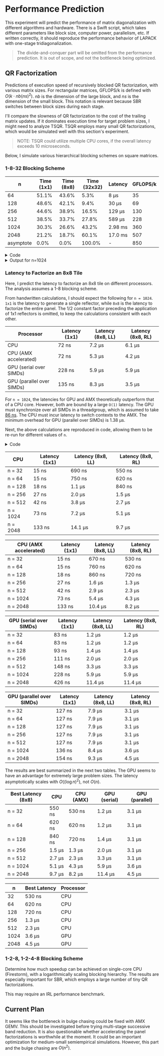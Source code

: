 # Performance Prediction

This experiment will predict the performance of matrix diagonalization with different algorithms and hardware. There is a Swift script, which takes different parameters like block size, computer power, parallelism, etc. If written correctly, it should reproduce the performance behavior of LAPACK with one-stage tridiagonalization.

> The divide-and-conquer part will be omitted from the performance prediction. It is out of scope, and not the bottleneck being optimized.

## QR Factorization

Predictions of execution speed of recursively blocked QR factorization, with various matrix sizes. For rectangular matrices, GFLOPS/k is defined with $O(k \cdot nb(ns)^2)$. $nb$ is the dimension of the large block, and $ns$ is the dimension of the small block. This notation is relevant because SBR switches between block sizes during each stage.

I'll compare the slowness of QR factorization to the cost of the trailing matrix updates. If it dominates execution time for target problem sizes, I might need to analyze TSQR. TSQR employs many small QR factorizations, which would be simulated well with this section's experiment.

> NOTE: TSQR could utilize multiple CPU cores, if the overall latency exceeds 10 microseconds.

Below, I simulate various hierarchical blocking schemes on square matrices.

### 1-8-32 Blocking Scheme

| n    | Time (1x1) | Time (8x8) | Time (32x32) | Latency | GFLOPS/k |
| ---- | ---------- | ---------- | ------------ | ------- | -------- |
| 64   | 51.1%      | 43.6%      | 5.3%         | 8 μs    | 35       |
| 128  | 48.6%      | 42.1%      | 9.4%         | 30 μs   | 69       |
| 256  | 44.6%      | 38.9%      | 16.5%        | 129 μs  | 130      |
| 512  | 38.5%      | 33.7%      | 27.8%        | 589 μs  | 228      |
| 1024 | 30.3%      | 26.6%      | 43.2%        | 2.98 ms | 360      |
| 2048 | 21.2%      | 18.7%      | 60.1%        | 17.0 ms | 507      |
| asymptote | 0.0%  | 0.0%       | 100.0%       | -       | 850      |

<details>
<summary>Code</summary>

```swift
let argumentN = CommandLine.arguments[1]
let n: Float = Float(argumentN)!

let latencyForHouseholder1x1: Float = 2 * n * (1 * 1) / 12e9

let latencyForT8x8: Float = n * (8 * 8) / 42.5e9 + (8 * 8 * 8) / 12e9

let latencyForPanel8x8: Float = 0.5 * (8 * 8) * latencyForHouseholder1x1 + latencyForT8x8

let latencyForVTV8x8: Float = 2 * n * (8 * 8) / 42.5e9 + (8 * 8 * 8) / 42.5e9

let latencyForPanel32x32: Float = (32 / 8) * latencyForPanel8x8 + 0.5 * (32 / 8) * (32 / 8) * latencyForVTV8x8

// Assume the AMX is writing out of registers, with a cache bandwidth of 400 GB/s.
let latencyToWrite32x32Matrix: Float = (32 * 32 * 4) / 400e9

// Assume the 32x32 panel multiplies by a block-diagonal T matrix.
let latencyForVTV32x32: Float = 2 * n * (32 * 32) / 566.2e9 + (32 * 32 * 32) / 566.2e9 + latencyToWrite32x32Matrix

print("latency to apply individual reflector:", latencyForHouseholder1x1)
print("latency to generate T:", latencyForT8x8)
print("latency to construct 8x8 panel:", latencyForPanel8x8)
print("latency to apply 8x8 reflector block:", latencyForVTV8x8)
print("latency to construct 32x32 panel:", latencyForPanel32x32)
print("latency to write 32x32 matrix:", latencyToWrite32x32Matrix)
print("latency to apply 32x32 reflector block:", latencyForVTV32x32)

print("GFLOPS/k to apply individual reflector:", n * (1 * 1) / latencyForHouseholder1x1 / 1e9)
print("GFLOPS/k to generate T:", (n * 8 * 8) / latencyForT8x8 / 1e9)
print("GFLOPS/k to construct 8x8 panel:", n * (8 * 8) / latencyForPanel8x8 / 1e9)
print("GFLOPS/k to apply 8x8 reflector block:", n * (8 * 8) / latencyForVTV8x8 / 1e9)
print("GFLOPS/k to construct 32x32 panel:", n * (32 * 32) / latencyForPanel32x32 / 1e9)
print("GFLOPS/k to apply 32x32 reflector block:", n * (32 * 32) / latencyForVTV32x32 / 1e9)

let timeForPanel8x8: Float = (n / 8) * latencyForPanel8x8
let timeForVTV8x8: Float = 0.5 * (n / 8) * (32 / 8) * latencyForVTV8x8
let timeForVTV32x32: Float = 0.333 * (n / 32) * (n / 32) * latencyForVTV32x32
let timeTotal = timeForPanel8x8 + timeForVTV8x8 + timeForVTV32x32

print("time spent constructing panels (8x8):", 100 * timeForPanel8x8 / timeTotal)
print("time spent applying panels (8x8):", 100 * timeForVTV8x8 / timeTotal)
print("time spent applying panels (32x32):", 100 * timeForVTV32x32 / timeTotal)
print("latency for entire matrix:", timeTotal * 1e6, "μs")
print("GFLOPS/k for entire matrix:", n * n * n / timeTotal / 1e9)
print("GFLOPS/k for same size GEMM:", 566.2)
```

</details>

<details>
<summary>Output for n=1024</summary>

```
latency to apply individual reflector: 1.7066667e-07
latency to generate T: 1.5846902e-06
latency to construct 8x8 panel: 7.0460237e-06
latency to apply 8x8 reflector block: 3.0960941e-06
latency to construct 32x32 panel: 5.2952848e-05
latency to write 32x32 matrix: 1.024e-08
latency to apply 32x32 reflector block: 3.7720206e-06
GFLOPS/k to apply individual reflector: 6.0
GFLOPS/k to generate T: 41.35572
GFLOPS/k to construct 8x8 panel: 9.301132
GFLOPS/k to apply 8x8 reflector block: 21.167315
GFLOPS/k to construct 32x32 panel: 19.802069
GFLOPS/k to apply 32x32 reflector block: 277.98788
time spent constructing panels (8x8): 30.25749
time spent applying panels (8x8): 26.590893
time spent applying panels (32x32): 43.15162
latency for entire matrix: 2980.72 μs
GFLOPS/k for entire matrix: 360.229
GFLOPS/k for same size GEMM: 566.2
```

</details>

### Latency to Factorize an 8x8 Tile

Here, I predict the latency to factorize an 8x8 tile on different processors. The analysis assumes a 1-8 blocking scheme.

From handwritten calculations, I should expect the following for `n = 1024`. `1x1` is the latency to generate a single reflector, while `8x8` is the latency to factorize the entire panel. The 1/2 constant factor preceding the application of 1x1 reflectors is omitted, to keep the calculations consistent with each other.

| Processor                 | Latency (1x1) | Latency (8x8, LL) | Latency (8x8, RL) |
| ------------------------- | ------------- | ----------------- | ----------------- |
| CPU                       | 72 ns         | 7.2 μs            | 6.1 μs            |
| CPU (AMX accelerated)     | 72 ns         | 5.3 μs            | 4.2 μs            |
| GPU (serial over SIMDs)   | 228 ns        | 5.9 μs            | 5.9 μs            |
| GPU (parallel over SIMDs) | 135 ns        | 8.3 μs            | 3.5 μs            |

For `n = 1024`, the latencies for GPU and AMX theoretically outperform that of a CPU core. However, both are bound by a large `O(1)` latency. The GPU must synchronize over all SIMDs in a threadgroup, which is assumed to take [86 ns](https://chipsandcheese.com/2022/05/21/igpu-cache-setups-compared-including-m1/). The CPU must incur latency to switch contexts to the AMX. The minimum overhead for GPU (parallel over SIMDs) is 1.38 μs.

Next, the above calculations are reproduced in code, allowing them to be re-run for different values of `n`.

<details>
<summary>Code</summary>

```swift
// MARK: - Functions

func gpuSerial(n: Int) {
  print()
  print("GPU serial")
  
  // Generating the reflector.
  var cyclesGenerate: Int
  do {
    let cyclesZeroOut: Int = max((n / 32) * 2, 4)
    let cyclesFMADot: Int = max((n / 32) * 2, 4)
    let cyclesShuffle: Int = 5 * 4
    let cyclesRsqrt: Int = 8
    let cyclesDiv: Int = 2 * 6
    let cyclesFMAScale: Int = max((n / 32) * 2, 4)
    let cyclesWrite: Int = max((n / 32) * 2, 56)
    print("zero out  ", cyclesZeroOut)
    print("FMA dot   ", cyclesFMADot)
    print("shuffle   ", cyclesShuffle)
    print("RSQRT     ", cyclesRsqrt)
    print("serial DIV", cyclesDiv)
    print("FMA scale ", cyclesFMAScale)
    print("write     ", cyclesWrite)
    
    cyclesGenerate =
    cyclesZeroOut + cyclesFMADot + cyclesShuffle + cyclesRsqrt +
    cyclesDiv + cyclesFMAScale + cyclesWrite
    print("generate reflector (total)", cyclesGenerate)
  }
  
  // Applying the reflector.
  var cyclesApply: Int
  do {
    let cyclesLoad: Int = max(8 * n / 16, 56)
    let cyclesFMADot: Int = max((n / 32) * 2, 4)
    let cyclesShuffle: Int = 5 * 4
    let cyclesFMAScale: Int = max((n / 32) * 2, 4)
    print("load (core)      ", cyclesLoad)
    print("FMA (core)       ", cyclesFMADot)
    print("shuffle (latency)", cyclesShuffle)
    print("FMA (core)       ", cyclesFMAScale)
    
    cyclesApply =
    cyclesLoad + cyclesFMADot + cyclesShuffle + cyclesFMAScale
    print("apply reflector (total)", cyclesApply)
  }
  
  // Repeat the above subroutines 8 times.
  let cycles8x8 = 8 * (cyclesGenerate + cyclesApply)
  let latency1x1 = Float(cyclesGenerate) / 1.296e9
  let latency8x8 = Float(cycles8x8) / 1.296e9
  print("latency (1x1)", latency1x1)
  print("latency (8x8)", latency8x8)
}

func gpuParallel(n: Int, rightLooking: Bool) {
  print()
  print("GPU parallel", terminator: " ")
  if rightLooking {
    print("(RL)")
  } else {
    print("(LL)")
  }
  
  // Generating the reflector.
  var cyclesGenerate: Int
  do {
    let cyclesZeroOut: Int = max(n / 256 * 2, 4)
    let cyclesFMADot: Int = max(n / 256 * 2, 4)
    let cyclesShuffle: Int = 5 * 4
    let cyclesBroadcast: Int = 2 * 56
    let cyclesRsqrt: Int = 8
    let cyclesDiv: Int = 2 * 6
    let cyclesFMAScale: Int = max(n / 256 * 2, 4)
    print("zero out  ", cyclesZeroOut)
    print("FMA dot   ", cyclesFMADot)
    print("shuffle   ", cyclesShuffle)
    print("broadcast ", cyclesBroadcast)
    print("RSQRT     ", cyclesRsqrt)
    print("serial DIV", cyclesDiv)
    print("FMA scale ", cyclesFMAScale)
    
    cyclesGenerate =
    cyclesZeroOut + cyclesFMADot + cyclesShuffle + cyclesBroadcast +
    cyclesRsqrt + cyclesDiv + cyclesFMAScale
    print("generate reflector (total)", cyclesGenerate)
  }
  
  // Applying the reflector.
  var cyclesApply: Int
  if rightLooking {
    let cyclesFMADot: Int = 8 * max(n / 256 * 2, 4)
    let cyclesShuffle: Int = 8 * 5 * 4
    let cyclesBroadcast: Int = 2 * 56
    let cyclesFMAScale: Int = 8 * max(n / 256 * 2, 4)
    print("FMA      ", cyclesFMADot)
    print("shuffle  ", cyclesShuffle)
    print("broadcast", cyclesBroadcast)
    print("FMA      ", cyclesFMAScale)
    
    cyclesApply =
    cyclesFMADot + cyclesShuffle + cyclesBroadcast + cyclesFMAScale
    print("apply reflector (total)", cyclesApply)
  } else {
    let cyclesFMADot: Int = max(n / 256 * 2, 4)
    let cyclesShuffle: Int = 5 * 4
    let cyclesBroadcast: Int = 2 * 56
    let cyclesFMAScale: Int = max(n / 256 * 2, 4)
    print("FMA      ", cyclesFMADot)
    print("shuffle  ", cyclesShuffle)
    print("broadcast", cyclesBroadcast)
    print("FMA      ", cyclesFMAScale)
    
    let cycles1 =
    cyclesFMADot + cyclesShuffle + cyclesBroadcast + cyclesFMAScale
    print("1 reflector", cycles1)
    
    cyclesApply = 8 * cycles1
    print("apply reflector (total)", cyclesApply)
  }
  
  // Repeat the above subroutines 8 times.
  let cycles8x8 = 8 * (cyclesGenerate + cyclesApply)
  let latency1x1 = Float(cyclesGenerate) / 1.296e9
  let latency8x8 = Float(cycles8x8) / 1.296e9
  print("latency (1x1)", latency1x1)
  print("latency (8x8)", latency8x8)
}

func cpu(n: Int, useAMX: Bool, rightLooking: Bool) {
  print()
  print("CPU", terminator: " ")
  if useAMX {
    print("AMX", terminator: " ")
  }
  if rightLooking {
    print("(RL)")
  } else {
    print("(LL)")
  }
  
  // Generating the reflector.
  var cyclesGenerate: Int
  do {
    let cyclesReadDot: Int = max(n / 16, 4 + 3)
    let cyclesReduce: Int = min(n / 16, 64).trailingZeroBitCount * 3
    let cyclesRsqrt: Int = 10
    let cyclesDiv: Int = 2 * 8
    let cyclesReadScale: Int = max(n / 16, 4 + 3)
    let cyclesWrite: Int = max(n / 16, 4)
    //    print("read dot  ", cyclesReadDot)
    //    print("reduce    ", cyclesReduce)
    //    print("RSQRT     ", cyclesRsqrt)
    //    print("serial DIV", cyclesDiv)
    //    print("read scale", cyclesReadScale)
    //    print("write     ", cyclesWrite)
    
    cyclesGenerate =
    cyclesReadDot + cyclesReduce + cyclesRsqrt + cyclesDiv +
    cyclesReadScale + cyclesWrite
    //    print("generate reflector (total)", cyclesGenerate)
  }
  
  // Applying the reflector.
  var cyclesApply: Int
  if useAMX {
    if rightLooking {
      let cyclesReadV1: Int = max(n / 32, 4)
      let cyclesReadA1: Int = 8 * max(n / 32, 4)
      let cyclesFMADot: Int = 8 * max(n / 32, 4)
      let cyclesReduce: Int = 8 * min(n / 32, 64).trailingZeroBitCount * 4
      let cyclesReadV2: Int = max(n / 32, 4)
      let cyclesReadA2: Int = 8 * max(n / 32, 4)
      let cyclesFMAScale: Int = 8 * max(n / 32, 4)
      let cyclesWrite: Int = 8 * max(n / 32, 4)
      //      print("read V (1)", cyclesReadV1)
      //      print("read A (1)", cyclesReadA1)
      //      print("FMA dot   ", cyclesFMADot)
      //      print("reduce    ", cyclesReduce)
      //      print("read V (2)", cyclesReadV2)
      //      print("read A (2)", cyclesReadA2)
      //      print("FMA scale ", cyclesFMAScale)
      //      print("write     ", cyclesWrite)
      
      cyclesApply =
      cyclesReadV1 + cyclesReadA1 + cyclesFMADot + cyclesReduce +
      cyclesReadV2 + cyclesReadA2 + cyclesFMAScale + cyclesWrite
      //      print("apply reflector (total)", cyclesApply)
    } else {
      let cyclesReadV1: Int = max(n / 32, 4)
      let cyclesReadA1: Int = max(n / 32, 4)
      let cyclesFMADot: Int = max(n / 32, 4)
      let cyclesReduce: Int = min(n / 32, 64).trailingZeroBitCount * 4
      let cyclesReadV2: Int = max(n / 32, 4)
      let cyclesReadA2: Int = max(n / 32, 4)
      let cyclesFMAScale: Int = max(n / 32, 4)
      let cyclesWrite: Int = max(n / 32, 4)
      //      print("read V (1)", cyclesReadV1)
      //      print("read A (1)", cyclesReadA1)
      //      print("FMA dot   ", cyclesFMADot)
      //      print("reduce    ", cyclesReduce)
      //      print("read V (2)", cyclesReadV2)
      //      print("read A (2)", cyclesReadA2)
      //      print("FMA scale ", cyclesFMAScale)
      //      print("write     ", cyclesWrite)
      
      let cycles1 =
      cyclesReadV1 + cyclesReadA1 + cyclesFMADot + cyclesReduce +
      cyclesReadV2 + cyclesReadA2 + cyclesFMAScale + cyclesWrite
      //      print("1 reflector", cycles1)
      
      cyclesApply = 8 * cycles1
      //      print("apply reflector (total)", cyclesApply)
    }
  } else {
    if rightLooking {
      let cyclesReadV1: Int = max(n / 16, 4)
      let cyclesReadA1: Int = 8 * max(n / 16, 4 + 3)
      let cyclesReduce: Int = 8 * min(n / 16, 64).trailingZeroBitCount * 3
      let cyclesReadV2: Int = max(n / 16, 4)
      let cyclesReadA2: Int = 8 * max(n / 16, 4 + 3)
      let cyclesWrite: Int = 8 * max(n / 16, 4)
      //      print("read V (1)", cyclesReadV1)
      //      print("read A (1)", cyclesReadA1)
      //      print("reduce    ", cyclesReduce)
      //      print("read V (2)", cyclesReadV2)
      //      print("read A (2)", cyclesReadA2)
      //      print("write     ", cyclesWrite)
      
      cyclesApply =
      cyclesReadV1 + cyclesReadA1 + cyclesReduce + cyclesReadV2 +
      cyclesReadA2 + cyclesWrite
      //      print("apply reflector (total)", cyclesApply)
    } else {
      let cyclesReadV1: Int = max(n / 16, 4)
      let cyclesReadA1: Int = max(n / 16, 4 + 3)
      let cyclesReduce: Int = min(n / 16, 64).trailingZeroBitCount * 3
      let cyclesReadV2: Int = max(n / 16, 4)
      let cyclesReadA2: Int = max(n / 16, 4 + 3)
      let cyclesWrite: Int = max(n / 16, 4)
      //      print("read V (1)", cyclesReadV1)
      //      print("read A (1)", cyclesReadA1)
      //      print("reduce    ", cyclesReduce)
      //      print("read V (2)", cyclesReadV2)
      //      print("read A (2)", cyclesReadA2)
      //      print("write     ", cyclesWrite)
      
      let cycles1 =
      cyclesReadV1 + cyclesReadA1 + cyclesReduce + cyclesReadV2 +
      cyclesReadA2 + cyclesWrite
      //      print("1 reflector", cycles1)
      
      cyclesApply = 8 * cycles1
      //      print("apply reflector (total)", cyclesApply)
    }
  }
  
  
  // Repeat the above subroutines 8 times.
  let cycles8x8 = 8 * (cyclesGenerate + cyclesApply)
  let latency1x1 = Float(cyclesGenerate) / 3.228e9
  let latency8x8 = Float(cycles8x8) / 3.228e9
  print("latency (1x1)", latency1x1)
  print("latency (8x8)", latency8x8)
}

// MARK: - Script

let argumentN = CommandLine.arguments[1]
let n: Int = Int(argumentN)!
cpu(n: n, useAMX: false, rightLooking: false)
cpu(n: n, useAMX: false, rightLooking: true)
cpu(n: n, useAMX: true, rightLooking: false)
cpu(n: n, useAMX: true, rightLooking: true)
```

</details>

| CPU                       | Latency (1x1) | Latency (8x8, LL) | Latency (8x8, RL) |
| ------------------------- | ------------- | ----------------- | ----------------- |
| n = 32                    | 15 ns         | 690 ns            | 550 ns            |
| n = 64                    | 15 ns         | 750 ns            | 620 ns            |
| n = 128                   | 18 ns         | 1.1 μs            | 840 ns            |
| n = 256                   | 27 ns         | 2.0 μs            | 1.5 μs            |
| n = 512                   | 42 ns         | 3.8 μs            | 2.7 μs            |
| n = 1024                  | 73 ns         | 7.2 μs            | 5.1 μs            |
| n = 2048                  | 133 ns        | 14.1 μs           | 9.7 μs            |

| CPU (AMX accelerated)     | Latency (1x1) | Latency (8x8, LL) | Latency (8x8, RL) |
| ------------------------- | ------------- | ----------------- | ----------------- |
| n = 32                    | 15 ns         | 670 ns            | 530 ns            |
| n = 64                    | 15 ns         | 760 ns            | 620 ns            |
| n = 128                   | 18 ns         | 860 ns            | 720 ns            |
| n = 256                   | 27 ns         | 1.6 μs            | 1.3 μs            |
| n = 512                   | 42 ns         | 2.9 μs            | 2.3 μs            |
| n = 1024                  | 73 ns         | 5.4 μs            | 4.3 μs            |
| n = 2048                  | 133 ns        | 10.4 μs           | 8.2 μs            |

| GPU (serial over SIMDs)   | Latency (1x1) | Latency (8x8, LL) | Latency (8x8, RL) |
| ------------------------- | ------------- | ----------------- | ----------------- |
| n = 32                    | 83 ns         | 1.2 μs            | 1.2 μs            |
| n = 64                    | 83 ns         | 1.2 μs            | 1.2 μs            |
| n = 128                   | 93 ns         | 1.4 μs            | 1.4 μs            |
| n = 256                   | 111 ns        | 2.0 μs            | 2.0 μs            |
| n = 512                   | 148 ns        | 3.3 μs            | 3.3 μs            |
| n = 1024                  | 228 ns        | 5.9 μs            | 5.9 μs            |
| n = 2048                  | 426 ns        | 11.4 μs           | 11.4 μs           |

| GPU (parallel over SIMDs) | Latency (1x1) | Latency (8x8, LL) | Latency (8x8, RL) |
| ------------------------- | ------------- | ----------------- | ----------------- |
| n = 32                    | 127 ns        | 7.9 μs            | 3.1 μs            |
| n = 64                    | 127 ns        | 7.9 μs            | 3.1 μs            |
| n = 128                   | 127 ns        | 7.9 μs            | 3.1 μs            |
| n = 256                   | 127 ns        | 7.9 μs            | 3.1 μs            |
| n = 512                   | 127 ns        | 7.9 μs            | 3.1 μs            |
| n = 1024                  | 136 ns        | 8.4 μs            | 3.6 μs            |
| n = 2048                  | 154 ns        | 9.3 μs            | 4.5 μs            |

The results are best summarized in the next two tables. The GPU seems to have an advantage for extremely large problem sizes. The latency asymptotically scales with $O((\log{n})^2)$, not $O(n)$.

| Best Latency (8x8) | CPU       | CPU (AMX) | GPU (serial) | GPU (parallel) |
| ------------------ | --------- | --------- | ------------ | -------------- |
| n = 32             | 550 ns    | 530 ns    | 1.2 μs       | 3.1 μs         |
| n = 64             | 620 ns    | 620 ns    | 1.2 μs       | 3.1 μs         |
| n = 128            | 840 ns    | 720 ns    | 1.4 μs       | 3.1 μs         |
| n = 256            | 1.5 μs    | 1.3 μs    | 2.0 μs       | 3.1 μs         |
| n = 512            | 2.7 μs    | 2.3 μs    | 3.3 μs       | 3.1 μs         |
| n = 1024           | 5.1 μs    | 4.3 μs    | 5.9 μs       | 3.6 μs         |
| n = 2048           | 9.7 μs    | 8.2 μs    | 11.4 μs      | 4.5 μs         |

| n   | Best Latency | Processor |
| --- | ------------ | --------- |
| 32  | 530 ns       | CPU       |
| 64  | 620 ns       | CPU       |
| 128 | 720 ns       | CPU       |
| 256 | 1.3 μs       | CPU       |
| 512 | 2.3 μs       | CPU       |
| 1024 | 3.6 μs      | GPU       |
| 2048 | 4.5 μs      | GPU       |

### 1-2-8, 1-2-4-8 Blocking Scheme

Determine how much speedup can be achieved on single-core CPU (Firestorm), with a logarithmically scaling blocking hierarchy. The results are especially important for SBR, which employs a large number of tiny QR factorizations.

This may require an IRL performance benchmark.

## Current Plan

It seems like the bottleneck in bulge chasing could be fixed with AMX GEMV. This should be investigated before trying multi-stage successive band reduction. It is also questionable whether accelerating the panel factorizations is worthwhile at the moment. It could be an important optimization for medium-small semiempirical simulations. However, this part and the bulge chasing are $O(n^2)$.
